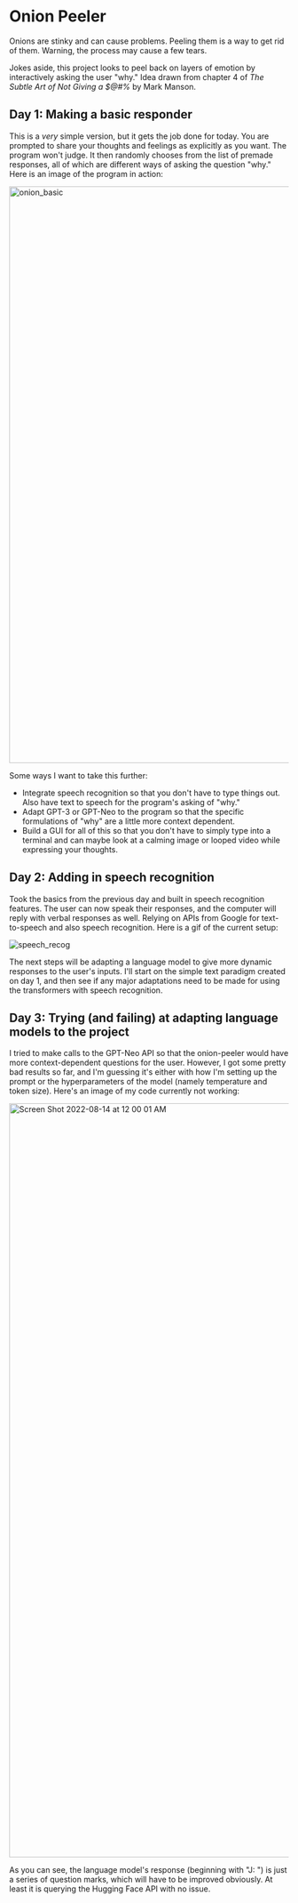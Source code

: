 # Onion Peeler
Onions are stinky and can cause problems. Peeling them is a way to get rid of them. Warning, the process may cause a few tears.

Jokes aside, this project looks to peel back on layers of emotion by interactively asking the user "why." Idea drawn from chapter 4 of *The Subtle Art of Not Giving a $@#%* by Mark Manson.

## Day 1: Making a basic responder
This is a *very* simple version, but it gets the job done for today. You are prompted to share your thoughts and feelings as explicitly as you want. The program won't judge. It then randomly chooses from the list of premade responses, all of which are different ways of asking the question "why." Here is an image of the program in action:

<img width="1037" alt="onion_basic" src="https://user-images.githubusercontent.com/78826759/183795809-28538d81-9dc9-4bde-a2e3-41ca1b8eeb46.png">

Some ways I want to take this further: 

- Integrate speech recognition so that you don't have to type things out. Also have text to speech for the program's asking of "why."
- Adapt GPT-3 or GPT-Neo to the program so that the specific formulations of "why" are a little more context dependent.
- Build a GUI for all of this so that you don't have to simply type into a terminal and can maybe look at a calming image or looped video while expressing your thoughts.

## Day 2: Adding in speech recognition
Took the basics from the previous day and built in speech recognition features. The user can now speak their responses, and the computer will reply with verbal responses as well. Relying on APIs from Google for text-to-speech and also speech recognition. Here is a gif of the current setup:

![speech_recog](https://user-images.githubusercontent.com/78826759/183814696-873df9e8-5b7a-4cf1-a5bf-e90ea8eea173.gif)

The next steps will be adapting a language model to give more dynamic responses to the user's inputs. I'll start on the simple text paradigm created on day 1, and then see if any major adaptations need to be made for using the transformers with speech recognition.

## Day 3: Trying (and failing) at adapting language models to the project

I tried to make calls to the GPT-Neo API so that the onion-peeler would have more context-dependent questions for the user. However, I got some pretty bad results so far, and I'm guessing it's either with how I'm setting up the prompt or the hyperparameters of the model (namely temperature and token size). Here's an image of my code currently not working:

<img width="1356" alt="Screen Shot 2022-08-14 at 12 00 01 AM" src="https://user-images.githubusercontent.com/78826759/184521888-359f623a-e31d-4555-95a0-07d2ecb75612.png">

As you can see, the language model's response (beginning with "J: ") is just a series of question marks, which will have to be improved obviously. At least it is querying the Hugging Face API with no issue.
